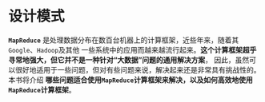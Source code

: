 设计模式
====================================================================
**`MapReduce`** 是处理数据分布在数百台机器上的计算框架，近些年来，随着其`Google`、`Hadoop`及其他
一些系统中的应用而越来越流行起来。**这个计算框架超乎寻常地强大，但它并不是一种针对“大数据”问题的通用解决方案**，
因此，虽然可以很好地适用于一些问题，但对有些问题来说，解决起来还是非常具有挑战性的。本书将介绍
**哪些问题适合使用`MapReduce`计算框架来解决，以及如何高效地使用`MapReduce`计算框架**。



